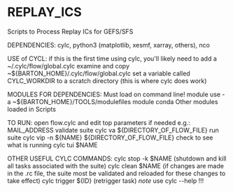 # REPLAY_ICS
Scripts to Process Replay ICs for GEFS/SFS

DEPENDENCIES:
    cylc, python3 (matplotlib, xesmf, xarray, others), nco

USE of CYCL:
    if this is the first time using cylc, you'll likely need to add a
    ~/.cylc/flow/global.cylc
    examine and copy ~${BARTON_HOME}/.cylc/flow/global.cylc
    set a variable called CYLC_WORKDIR to a scratch directory (this is where cylc does work)

MODULES FOR DEPENDENCIES:
    Must load on command line!
        module use -a ~${BARTON_HOME}/TOOLS/modulefiles
        module conda 
    Other modules loaded in Scripts

TO RUN:
    open flow.cylc and edit top parameters if needed
        e.g.: MAIL_ADDRESS
    validate suite
        cylc va ${DIRECTORY_OF_FLOW_FILE}
    run suite
        cylc vip -n ${NAME} ${DIRECTORY_OF_FLOW_FILE}
    check to see what is running
        cylc tui $NAME 

OTHER USEFUL CYLC COMMANDS:
    cylc stop -k $NAME (shutdown and kill all tasks associated with the suite)
    cylc clean $NAME (if changes are made in the .rc file, the suite most be validated and reloaded for these changes to take effect)
    cylc trigger ${ID} (retrigger task)
    *note* use cylc --help !!!
